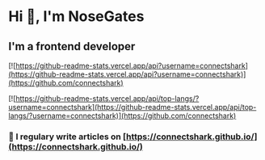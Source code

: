 # Hi 👋, I'm NoseGates
## I'm a frontend developer

[![https://github-readme-stats.vercel.app/api?username=connectshark](https://github-readme-stats.vercel.app/api?username=connectshark)](https://github.com/connectshark)

[![https://github-readme-stats.vercel.app/api/top-langs/?username=connectshark](https://github-readme-stats.vercel.app/api/top-langs/?username=connectshark)](https://github.com/connectshark)

### 📝 I regulary write articles on [https://connectshark.github.io/](https://connectshark.github.io/)

